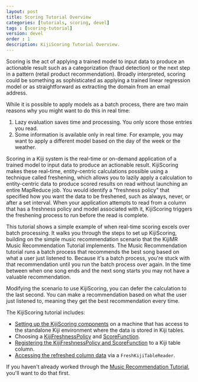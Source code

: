 ```yaml
---
layout: post
title: Scoring Tutorial Overview
categories: [tutorials, scoring, devel]
tags : [scoring-tutorial]
version: devel
order : 1
description: KijiScoring Tutorial Overview.
---
```

Scoring is the act of applying a trained model to input data to produce an actionable
result such as a categorization (fraud detection) or the next step in a pattern
(retail product recommendation). Broadly interpreted, scoring could be something
as sophisticated as applying a trained linear regression model or as straightforward
as extracting the domain from an email address.

While it is possible to apply models as a batch process, there are two main reasons why
you might want to do this in real time:

1. Lazy evaluation saves time and processing. You only score those entries you read.
2. Some information is available only in real time. For example, you may want to apply a
   different model based on the day of the week or the weather.

Scoring in a Kiji system is the real-time or
on-demand application of a trained model to input data to produce an actionable result.
KijiScoring makes these real-time, entity-centric calculations possible
using a technique called freshening, which allows you to lazily apply a calculation to
entity-centric data to produce scored results on read without launching an entire
MapReduce job. You would identify a "freshness policy" that specified how you want the
data to be freshened, such as always, never, or after a set interval. When your
application attempts to read from a column that has a
freshness policy and model associated with it, KijiScoring triggers the freshening
process to run before the read is complete.

This tutorial shows a simple example of when real-time scoring excels over batch
processing. It walks you through the steps to set up KijiScoring, building on the
simple music recommendation scenario that the KijiMR Music Recommendation Tutorial
implements. The Music Recommendation tutorial runs a batch process that recommends
the best song based on what a user just listened to. Because it's a batch process,
you're stuck with that recommendation until you run the batch process over again.
In the time between when one song ends and the next song starts you may not have a
valuable recommendation.

Modifying the scenario to use KijiScoring, you can defer the calculation to the
last second. You can make a recommendation based on what the user just listened to,
meaning they get the best recommendation every time.

The KijiScoring tutorial includes:

*  [Setting up the KijiScoring components](../scoring-setup) on a machine that has access
   to the standalone Kiji environment where the data is stored in Kiji tables.
*  Choosing a [KijiFreshnessPolicy](../freshness-policy) and [ScoreFunction](../score-function).
*  [Registering the KijiFreshnessPolicy and ScoreFunction](../registering) to a Kiji table column.
*  [Accessing the refreshed column data](../refreshed-data) via a `FreshKijiTableReader`.

If you haven't already worked through the
[Music Recommendation Tutorial]({{site.tutorial_music_devel}}/music-overview/), you'll
want to do that first.

